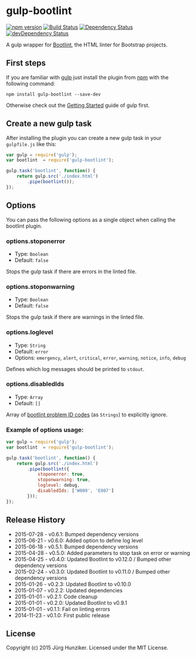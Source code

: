 # gulp-bootlint
[![npm version](https://badge.fury.io/js/gulp-bootlint.svg)](http://badge.fury.io/js/gulp-bootlint) [![Build Status](https://travis-ci.org/tschortsch/gulp-bootlint.svg?branch=master)](https://travis-ci.org/tschortsch/gulp-bootlint) [![Dependency Status](https://david-dm.org/tschortsch/gulp-bootlint.svg)](https://david-dm.org/tschortsch/gulp-bootlint) [![devDependency Status](https://david-dm.org/tschortsch/gulp-bootlint/dev-status.svg)](https://david-dm.org/tschortsch/gulp-bootlint#info=devDependencies)

A gulp wrapper for [Bootlint](https://github.com/twbs/bootlint), the HTML linter for Bootstrap projects.

## First steps

If you are familiar with [gulp](http://gulpjs.com/) just install the plugin from [npm](https://npmjs.org/package/gulp-bootlint) with the following command:

```
npm install gulp-bootlint --save-dev
```

Otherwise check out the [Getting Started](https://github.com/gulpjs/gulp/blob/master/docs/getting-started.md#getting-started) guide of gulp first.

## Create a new gulp task

After installing the plugin you can create a new gulp task in your `gulpfile.js` like this:

```javascript
var gulp = require('gulp');
var bootlint  = require('gulp-bootlint');

gulp.task('bootlint', function() {
    return gulp.src('./index.html')
        .pipe(bootlint());
});
```

## Options

You can pass the following options as a single object when calling the bootlint plugin.

### options.stoponerror

* Type: `Boolean`
* Default: `false`

Stops the gulp task if there are errors in the linted file.

### options.stoponwarning

* Type: `Boolean`
* Default: `false`

Stops the gulp task if there are warnings in the linted file.

### options.loglevel

* Type: `String`
* Default: `error`
* Options: `emergency`, `alert`, `critical`, `error`, `warning`, `notice`, `info`, `debug`

Defines which log messages should be printed to `stdout`.

### options.disabledIds

* Type: `Array`
* Default: `[]`

Array of [bootlint problem ID codes](https://github.com/twbs/bootlint/wiki) (as `Strings`) to explicitly ignore.

### Example of options usage:

```javascript
var gulp = require('gulp');
var bootlint  = require('gulp-bootlint');

gulp.task('bootlint', function() {
    return gulp.src('./index.html')
        .pipe(bootlint({
            stoponerror: true,
            stoponwarning: true,
            loglevel: debug,
            disabledIds: ['W009', 'E007']
        }));
});
```

## Release History

* 2015-07-28 - v0.6.1: Bumped dependency versions
* 2015-06-21 - v0.6.0: Added option to define log level
* 2015-06-18 - v0.5.1: Bumped dependency versions
* 2015-04-28 - v0.5.0: Added parameters to stop task on error or warning
* 2015-04-25 - v0.4.0: Updated Bootlint to v0.12.0 / Bumped other dependency versions
* 2015-02-24 - v0.3.0: Updated Bootlint to v0.11.0 / Bumped other dependency versions
* 2015-01-26 - v0.2.3: Updated Bootlint to v0.10.0
* 2015-01-07 - v0.2.2: Updated dependencies
* 2015-01-01 - v0.2.1: Code cleanup
* 2015-01-01 - v0.2.0: Updated Bootlint to v0.9.1
* 2015-01-01 - v0.1.1: Fail on linting errors
* 2014-11-23 - v0.1.0: First public release

## License

Copyright (c) 2015 Jürg Hunziker. Licensed under the MIT License.